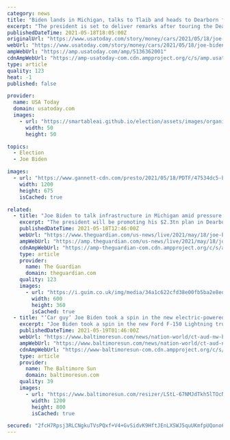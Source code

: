 ```yaml
---
category: news
title: "Biden lands in Michigan, talks to Tlaib and heads to Dearborn for Ford tour"
excerpt: "The president is set to deliver remarks after touring the Dearborn facility where the new electric pickup will be built."
publishedDateTime: 2021-05-18T18:05:00Z
originalUrl: "https://www.usatoday.com/story/money/cars/2021/05/18/joe-biden-ford-visit/5136362001/"
webUrl: "https://www.usatoday.com/story/money/cars/2021/05/18/joe-biden-ford-visit/5136362001/"
ampWebUrl: "https://amp.usatoday.com/amp/5136362001"
cdnAmpWebUrl: "https://amp-usatoday-com.cdn.ampproject.org/c/s/amp.usatoday.com/amp/5136362001"
type: article
quality: 123
heat: -1
published: false

provider:
  name: USA Today
  domain: usatoday.com
  images:
    - url: "https://smartableai.github.io/election/assets/images/organizations/usatoday.com-50x50.jpg"
      width: 50
      height: 50

topics:
  - Election
  - Joe Biden

images:
  - url: "https://www.gannett-cdn.com/presto/2021/05/18/PDTF/47534dc5-b325-4f4f-a13d-a74e7094a80c-AP_Biden_MIEV403.jpg?auto=webp&crop=4316,2428,x0,y219&format=pjpg&width=1200"
    width: 1200
    height: 675
    isCached: true

related:
  - title: "Joe Biden to talk infrastructure in Michigan amid pressure over Gaza – live"
    excerpt: "The president will be promoting his $2.3tn plan in Dearborn, whose large Arab-American plans to protest against his stance on Middle East strife"
    publishedDateTime: 2021-05-18T12:46:00Z
    webUrl: "https://www.theguardian.com/us-news/live/2021/may/18/joe-biden-infrastructure-gaza-us-politics-live"
    ampWebUrl: "https://amp.theguardian.com/us-news/live/2021/may/18/joe-biden-infrastructure-gaza-us-politics-live"
    cdnAmpWebUrl: "https://amp-theguardian-com.cdn.ampproject.org/c/s/amp.theguardian.com/us-news/live/2021/may/18/joe-biden-infrastructure-gaza-us-politics-live"
    type: article
    provider:
      name: The Guardian
      domain: theguardian.com
    quality: 123
    images:
      - url: "https://i.guim.co.uk/img/media/34a1c622cfd38e00fb5ba2e8ed1ffc7968c1ada0/0_16_6048_3628/master/6048.jpg?width=300&quality=45&auto=format&fit=max&dpr=2&s=33d1fc7610ce9200fe4d3d6225fc9904"
        width: 600
        height: 360
        isCached: true
  - title: "‘Car guy’ Joe Biden took a spin in the new electric-powered Ford F-150 Lightning during a trip to Michigan to sell his $2T infrastructure plan"
    excerpt: "Joe Biden took a spin in the new Ford F-150 Lightning truck during a visit to a Ford safety testing center Tuesday as part of a trip to Michigan."
    publishedDateTime: 2021-05-19T01:46:00Z
    webUrl: "https://www.baltimoresun.com/news/nation-world/ct-aud-nw-biden-ford-f-150-lightning-20210518-fl3prg4abnfpthloi4fgwx5qq4-story.html"
    ampWebUrl: "https://www.baltimoresun.com/news/nation-world/ct-aud-nw-biden-ford-f-150-lightning-20210518-fl3prg4abnfpthloi4fgwx5qq4-story.html?outputType=amp"
    cdnAmpWebUrl: "https://www-baltimoresun-com.cdn.ampproject.org/c/s/www.baltimoresun.com/news/nation-world/ct-aud-nw-biden-ford-f-150-lightning-20210518-fl3prg4abnfpthloi4fgwx5qq4-story.html?outputType=amp"
    type: article
    provider:
      name: The Baltimore Sun
      domain: baltimoresun.com
    quality: 39
    images:
      - url: "https://www.baltimoresun.com/resizer/LStL-67NMJdTkh5lTOcNCcV8Nb4=/1200x0/top/cloudfront-us-east-1.images.arcpublishing.com/tronc/NLVWJCLYCGJ2U5KPYVVZT5MAPY.aspx"
        width: 1200
        height: 800
        isCached: true

secured: "2fcH7Rpsj3RLCNgkuTVsPQxf+V4+GvSidvK9HftJEnLXSWJ5quUKmfpUQono6MU16qL2E5xDRFTMBMJlIrf6thvAEujwsDpWiRuhvF8FUzf9fZ9T8MDKQ85PpjQ9xBhDBlMKr+Pnk6y/9hJSlpHlVFgNmzQkHJJriEBfqnQ7+J4uvjAdz6s8bGX6gg5BscSEAGbT/FsAp4yNyyMgxLGC1z2biRFpVrCAh43KLFxJdBVhCSFwAwaECSrfSwHt3SOUjPB70as7weUBFUgZht8nbtaJF0IFAQbaj/zJbxKUZB0f8xgf9fh+9TJdsVQp3iDpsRiTm78gWez6jcX45JmnlCEUl/13PK2EHjjc1lQHj8k=;Kv9odf9zE+R5CUClhtibyQ=="
---
```


